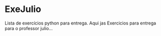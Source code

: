 # ExeJulio
Lista de exercícios python para entrega.
Aqui jas Exercicios para entrega para o professor julio...
